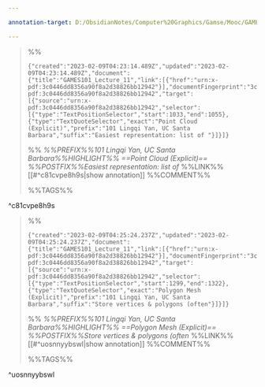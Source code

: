 ```yaml
---

annotation-target: D:/ObsidianNotes/Computer%20Graphics/Gamse/Mooc/GAMES101-现代计算机图形学入门/assets/GAMES101_Lecture_11.pdf

---
```


>%%
>```annotation-json
>{"created":"2023-02-09T04:23:14.489Z","updated":"2023-02-09T04:23:14.489Z","document":{"title":"GAMES101_Lecture_11","link":[{"href":"urn:x-pdf:3c0446dd8356a90f8a2d38826bb12942"}],"documentFingerprint":"3c0446dd8356a90f8a2d38826bb12942"},"uri":"urn:x-pdf:3c0446dd8356a90f8a2d38826bb12942","target":[{"source":"urn:x-pdf:3c0446dd8356a90f8a2d38826bb12942","selector":[{"type":"TextPositionSelector","start":1033,"end":1055},{"type":"TextQuoteSelector","exact":"Point Cloud (Explicit)","prefix":"101 Lingqi Yan, UC Santa Barbara","suffix":"Easiest representation: list of "}]}]}
>```
>%%
>*%%PREFIX%%101 Lingqi Yan, UC Santa Barbara%%HIGHLIGHT%% ==Point Cloud (Explicit)== %%POSTFIX%%Easiest representation: list of*
>%%LINK%%[[#^c81cvpe8h9s|show annotation]]
>%%COMMENT%%
>
>%%TAGS%%
>
^c81cvpe8h9s


>%%
>```annotation-json
>{"created":"2023-02-09T04:25:24.237Z","updated":"2023-02-09T04:25:24.237Z","document":{"title":"GAMES101_Lecture_11","link":[{"href":"urn:x-pdf:3c0446dd8356a90f8a2d38826bb12942"}],"documentFingerprint":"3c0446dd8356a90f8a2d38826bb12942"},"uri":"urn:x-pdf:3c0446dd8356a90f8a2d38826bb12942","target":[{"source":"urn:x-pdf:3c0446dd8356a90f8a2d38826bb12942","selector":[{"type":"TextPositionSelector","start":1299,"end":1322},{"type":"TextQuoteSelector","exact":"Polygon Mesh (Explicit)","prefix":"101 Lingqi Yan, UC Santa Barbara","suffix":"Store vertices & polygons (often"}]}]}
>```
>%%
>*%%PREFIX%%101 Lingqi Yan, UC Santa Barbara%%HIGHLIGHT%% ==Polygon Mesh (Explicit)== %%POSTFIX%%Store vertices & polygons (often*
>%%LINK%%[[#^uosnnyybswl|show annotation]]
>%%COMMENT%%
>
>%%TAGS%%
>
^uosnnyybswl
